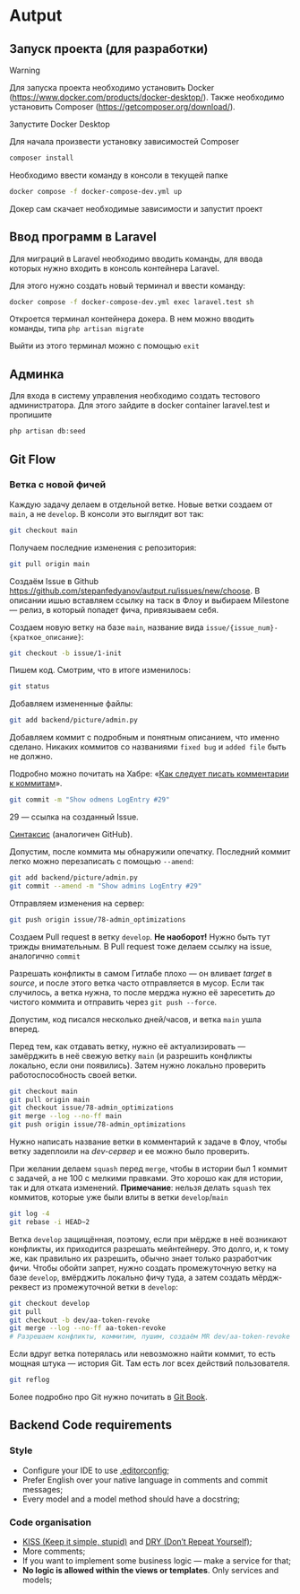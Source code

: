 # Autput

## Запуск проекта (для разработки)

> [!WARNING]
> Для запуска проекта необходимо установить Docker (https://www.docker.com/products/docker-desktop/).
> Также необходимо установить Composer (https://getcomposer.org/download/).

Запустите Docker Desktop

Для начала произвести установку зависимостей Composer

```bash
composer install
```

Необходимо ввести команду в консоли в текущей папке

```bash
docker compose -f docker-compose-dev.yml up
```

Докер сам скачает необходимые зависимости и запустит проект

## Ввод программ в Laravel

Для миграций в Laravel необходимо вводить команды, для ввода которых нужно входить в консоль контейнера Laravel.

Для этого нужно создать новый терминал и ввести команду:

```bash
docker compose -f docker-compose-dev.yml exec laravel.test sh 
```

Откроется терминал контейнера докера. В нем можно вводить команды, типа ```php artisan migrate```

Выйти из этого терминал можно с помощью ```exit```

## Админка

Для входа в систему управления необходимо создать тестового администратора.
Для этого зайдите в docker container laravel.test и пропишите
```bash
php artisan db:seed
```

## Git Flow

### Ветка с новой фичей
Каждую задачу делаем в отдельной ветке. Новые ветки создаем от `main`, а не `develop`.
В консоли это выглядит вот так:

```bash
git checkout main
```

Получаем последние изменения с репозитория:

```bash
git pull origin main
```

Создаём Issue в Github
https://github.com/stepanfedyanov/autput.ru/issues/new/choose.
В описании ишью вставляем ссылку на таск в Флоу и 
выбираем Milestone — релиз, в который попадет фича, привязываем себя.

Создаем новую ветку на базе `main`, название вида `issue/{issue_num}-{краткое_описание}`:

```bash
git checkout -b issue/1-init
```

Пишем код.
Смотрим, что в итоге изменилось:

```bash
git status
```

Добавляем измененные файлы:

```bash
git add backend/picture/admin.py
```

Добавляем коммит с подробным и понятным описанием, что именно сделано. 
Никаких коммитов со названиями `fixed bug` и `added file` быть не должно.

Подробно можно почитать на Хабре: «[Как следует писать комментарии к коммитам](https://habr.com/ru/post/416887/ )».


```bash
git commit -m "Show odmens LogEntry #29"
```

29 — ссылка на созданный Issue.

[Синтаксис](https://docs.gitlab.com/ee/user/project/issues/managing_issues.html#closing-issues-automatically) 
(аналогичен GitHub).


Допустим, после коммита мы обнаружили опечатку.
Последний коммит легко можно перезаписать с помощью `--amend`:

```bash
git add backend/picture/admin.py
git commit --amend -m "Show admins LogEntry #29"
```

Отправляем изменения на сервер:

```bash
git push origin issue/78-admin_optimizations
```

Создаем Pull request в ветку `develop`. **Не наоборот!** Нужно быть тут трижды внимательным.
В Pull request тоже делаем ссылку на issue, аналогично `commit`

Разрешать конфликты в самом Гитлабе плохо — он вливает _target_ в _source_, и после этого ветка
часто отправляется в мусор. Если так случилось, а ветка нужна, то после мерджа нужно её заресетить
до чистого коммита и отправить через `git push --force`.

Допустим, код писался несколько дней/часов, и ветка `main` ушла вперед.

Перед тем, как отдавать ветку, нужно её актуализировать — замёрджить в неё свежую ветку `main` (и разрешить конфликты локально, если они появились).
Затем нужно локально проверить работоспособность своей ветки.

```bash
git checkout main
git pull origin main
git checkout issue/78-admin_optimizations
git merge --log --no-ff main
git push origin issue/78-admin_optimizations
```

Нужно написать название ветки в комментарий к задаче в Флоу, чтобы ветку задеплоили на _dev-сервер_ и ее можно было проверить.

При желании делаем `squash` перед `merge`, чтобы в истории был 1 коммит с задачей, а не 100 с мелкими правками. Это хорошо как для истории, так и для отката изменений.
**Примечание**: нельзя делать `squash` тех коммитов, которые уже были влиты в ветки `develop`/`main`

```bash
git log -4
git rebase -i HEAD~2
```

Ветка `develop` защищённая, поэтому, если при мёрдже в неё возникают конфликты, их приходится разрешать мейнтейнеру.
Это долго, и, к тому же, как правильно их разрешить, обычно знает только разработчик фичи. 
Чтобы обойти запрет, нужно создать промежуточную ветку на базе `develop`, вмёрджить локально фичу туда,
а затем создать мёрдж-реквест из промежуточной ветки в `develop`:

```bash
git checkout develop
git pull
git checkout -b dev/aa-token-revoke
git merge --log --no-ff aa-token-revoke
# Разрешаем конфликты, коммитим, пушим, создаём MR dev/aa-token-revoke → develop.
```

Если вдруг ветка потерялась или невозможно найти коммит, то есть мощная штука — история Git.
Там есть лог всех действий пользователя.

```bash
git reflog
```

Более подробно про Git нужно почитать в [Git Book](https://git-scm.com/book/ru/v2).

## Backend Code requirements

### Style

* Configure your IDE to use [.editorconfig](https://editorconfig.org/#download);
* Prefer English over your native language in comments and commit messages;
* Every model and a model method should have a docstring;

### Code organisation

* [KISS (Keep it simple, stupid)](https://ru.wikipedia.org/wiki/KISS_(принцип)) and [DRY (Don’t Repeat Yourself)](https://ru.wikipedia.org/wiki/Don’t_repeat_yourself);
* More comments;
* If you want to implement some business logic — make a service for that;
* **No logic is allowed within the views or templates**. Only services and models;

